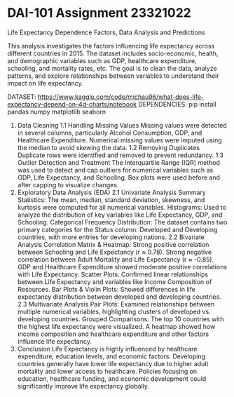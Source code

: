 # DAI-101 Assignment 23321022
 
Life Expectancy Dependence Factors, Data Analysis and Predictions

This analysis investigates the factors influencing life expectancy across different countries in 2015. The dataset includes socio-economic, health, and demographic variables such as GDP, healthcare expenditure, schooling, and mortality rates, etc. The goal is to clean the data, analyze patterns, and explore relationships between variables to understand their impact on life expectancy.

DATASET: https://www.kaggle.com/code/michau96/what-does-life-expectancy-depend-on-4d-charts/notebook
DEPENDENCIES: pip install pandas numpy matplotlib seaborn

1. Data Cleaning
1.1 Handling Missing Values
Missing values were detected in several columns, particularly Alcohol Consumption, GDP, and Healthcare Expenditure.
Numerical missing values were imputed using the median to avoid skewing the data.
1.2 Removing Duplicates
Duplicate rows were identified and removed to prevent redundancy.
1.3 Outlier Detection and Treatment
The Interquartile Range (IQR) method was used to detect and cap outliers for numerical variables such as GDP, Life Expectancy, and Schooling.
Box plots were used before and after capping to visualize changes.
2. Exploratory Data Analysis (EDA)
2.1 Univariate Analysis
Summary Statistics: The mean, median, standard deviation, skewness, and kurtosis were computed for all numerical variables.
Histograms: Used to analyze the distribution of key variables like Life Expectancy, GDP, and Schooling.
Categorical Frequency Distribution: The dataset contains two primary categories for the Status column: Developed and Developing countries, with more entries for developing nations.
2.2 Bivariate Analysis
Correlation Matrix & Heatmap:
Strong positive correlation between Schooling and Life Expectancy (r ≈ 0.78).
Strong negative correlation between Adult Mortality and Life Expectancy (r ≈ -0.85).
GDP and Healthcare Expenditure showed moderate positive correlations with Life Expectancy.
Scatter Plots:
Confirmed linear relationships between Life Expectancy and variables like Income Composition of Resources.
Bar Plots & Violin Plots:
Showed differences in life expectancy distribution between developed and developing countries.
2.3 Multivariate Analysis
Pair Plots: Examined relationships between multiple numerical variables, highlighting clusters of developed vs. developing countries.
Grouped Comparisons:
The top 10 countries with the highest life expectancy were visualized.
A heatmap showed how income composition and healthcare expenditure and other factors influence life expectancy.
3. Conclusion
Life Expectancy is highly influenced by healthcare expenditure, education levels, and economic factors.
Developing countries generally have lower life expectancy due to higher adult mortality and lower access to healthcare.
Policies focusing on education, healthcare funding, and economic development could significantly improve life expectancy globally.

